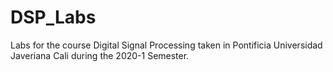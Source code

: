 # DSP_Labs
Labs for the course Digital Signal Processing taken in Pontificia Universidad Javeriana Cali during the 2020-1 Semester.
